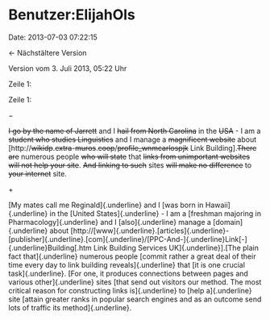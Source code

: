 Benutzer:ElijahOls
==================

Date: 2013-07-03 07:22:15

← Nächstältere Version

Version vom 3. Juli 2013, 05:22 Uhr

Zeile 1:

Zeile 1:

−

<div>

~~I go by the name of Jarrett~~ and I ~~hail from North Carolina~~ in
the ~~USA~~ - I am a ~~student who studies Linguistics~~ and I manage a
~~magnificent website~~ about
\[http://~~wikidp~~.~~extra~~-~~muros~~.~~coop~~/~~profile\_wnmcarlospjk~~
Link Building\].~~There are~~ numerous people ~~who will state~~ that
~~links from unimportant websites will not help your site~~. ~~And
linking to such~~ sites ~~will make no difference~~ to ~~your internet~~
site.

</div>

\+

<div>

[My mates call me Reginald]{.underline} and I [was born in
Hawaii]{.underline} in the [United States]{.underline} - I am a
[freshman majoring in Pharmacology]{.underline} and I [also]{.underline}
manage a [domain]{.underline} about
\[http://[www]{.underline}.[articles]{.underline}-[publisher]{.underline}.[com]{.underline}/[PPC-And-]{.underline}Link[-]{.underline}Building[.htm
Link Building Services UK]{.underline}\].[The plain fact
that]{.underline} numerous people [commit rather a great deal of their
time every day to link building reveals]{.underline} that [it is one
crucial task]{.underline}. [For one, it produces connections between
pages and various other]{.underline} sites [that send out visitors our
method. The most critical reason for constructing links is]{.underline}
to [help a]{.underline} site [attain greater ranks in popular search
engines and as an outcome send lots of traffic its method]{.underline}.

</div>
